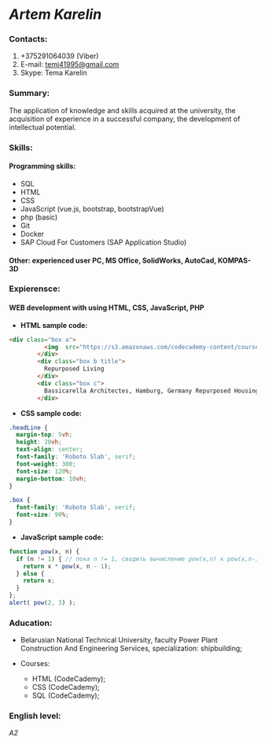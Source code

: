 # ***Artem Karelin***


### Contacts:

1. +375291064039 (Viber)
2.  E-mail: temi41995@gmail.com
3.  Skype: Tema Karelin

### Summary:

The application of knowledge and skills acquired at the university, the acquisition of experience in a successful company, the development of intellectual potential.


### Skills:


#### Programming skills: 
* SQL
* HTML
* CSS
* JavaScript (vue.js, bootstrap, bootstrapVue)
* php (basic)
* Git
* Docker
* SAP Cloud For Customers (SAP Application Studio)



#### Other: experienced user PC, MS Office, SolidWorks, AutoCad, KOMPAS-3D


### Expierensce:   


#### WEB development with using HTML, CSS, JavaScript, PHP

* **HTML sample code:**  
```html
<div class="box a">
          <img  src="https://s3.amazonaws.com/codecademy-content/courses/learn-css-grid/project-iii/media/pexels-big.jpg">
        </div>
        <div class="box b title">
          Repurposed Living
        </div>
        <div class="box c">
          Bassicarella Architectes, Hamburg, Germany Repurposed Housing
        </div>
```
* **CSS sample code:**  
```css
.headLine {
  margin-top: 5vh;
  height: 20vh;
  text-align: center;
  font-family: 'Roboto Slab', serif;
  font-weight: 300;
  font-size: 120%;
  margin-bottom: 10vh;
}

.box {
  font-family: 'Roboto Slab', serif;
  font-size: 90%;
}
```
* **JavaScript sample code:**  
```javascript
function pow(x, n) {
  if (n != 1) { // пока n != 1, сводить вычисление pow(x,n) к pow(x,n-1)
    return x * pow(x, n - 1);
  } else {
    return x;
  }
};
alert( pow(2, 3) );
```



### Aducation:

- Belarusian National Technical University, faculty Power Plant Construction And Engineering Services, specialization: shipbuilding; 
- Courses: 

   - HTML (CodeCademy);
   - CSS (CodeCademy);
   - SQL (CodeCademy);


### English level: 
*A2*